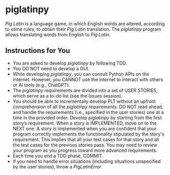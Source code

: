 # piglatinpy
_Pig Latin_ is a language game, in which English words are altered, according to some rules, to obtain their _Pig Latin_ translation. The _piglatinpy_ program allows translating words from English to _Pig Latin_.

## Instructions for You
* You are asked to develop _piglatinpy_ by following TDD.
* You DO NOT need to develop a GUI.
* While developing _piglatinpy_, you can consult Python APIs on the internet. However, you CANNOT use the internet to interact with others or AI tools (e.g., ChatGPT).
* The _piglatinpy_ requirements are divided into a set of USER STORIES, which serve as a to-do list (see the _Issues_ session).
* You should be able to incrementally develop PLT without an upfront comprehension of all the _piglatinpy_ requirements. DO NOT read ahead, and handle the requirements (i.e., specified in the user stories) one at a time in the provided order. Develop _piglatinpy_ by starting from the first story’s requirement. When a story is IMPLEMENTED, move on to the NEXT one. A story is implemented when you are confident that your program correctly implements the functionality stipulated by the story's requirement. This implies that all your test cases for that story and all the test cases for the previous stories pass. You may need to review your program as you progress toward more advanced requirements.
* Each time you end a TDD phase, COMMIT.
* If you need to handle error situations (including situations unspecified by the user stories), throw a _PigLatinError_.
